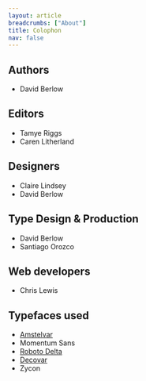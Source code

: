 ```yaml
---
layout: article
breadcrumbs: ["About"]
title: Colophon
nav: false
---
```


## Authors
* David Berlow

## Editors
* Tamye Riggs
* Caren Litherland

## Designers
* Claire Lindsey
* David Berlow

## Type Design & Production
* David Berlow
* Santiago Orozco

## Web developers
* Chris Lewis

## Typefaces used
* [Amstelvar](https://github.com/TypeNetwork/Amstelvar)
* Momentum Sans
* [Roboto Delta](https://github.com/TypeNetwork/Roboto-Delta)
* [Decovar](https://github.com/TypeNetwork/Decovar)
* Zycon

